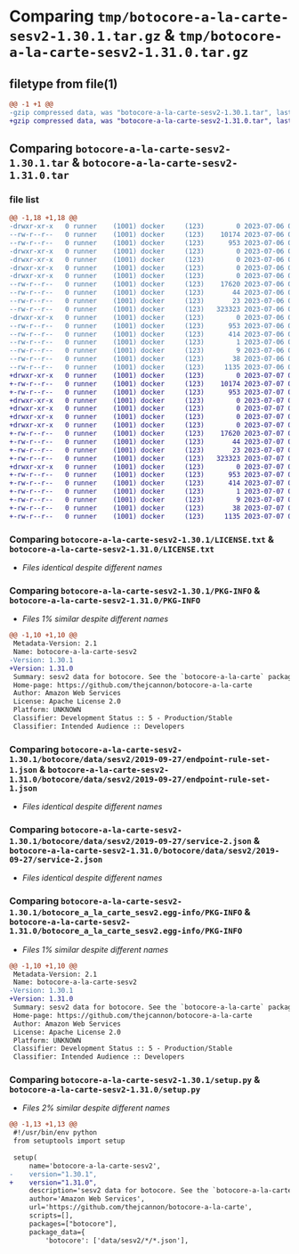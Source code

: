 # Comparing `tmp/botocore-a-la-carte-sesv2-1.30.1.tar.gz` & `tmp/botocore-a-la-carte-sesv2-1.31.0.tar.gz`

## filetype from file(1)

```diff
@@ -1 +1 @@
-gzip compressed data, was "botocore-a-la-carte-sesv2-1.30.1.tar", last modified: Thu Jul  6 01:45:35 2023, max compression
+gzip compressed data, was "botocore-a-la-carte-sesv2-1.31.0.tar", last modified: Fri Jul  7 01:44:28 2023, max compression
```

## Comparing `botocore-a-la-carte-sesv2-1.30.1.tar` & `botocore-a-la-carte-sesv2-1.31.0.tar`

### file list

```diff
@@ -1,18 +1,18 @@
-drwxr-xr-x   0 runner    (1001) docker     (123)        0 2023-07-06 01:45:35.107260 botocore-a-la-carte-sesv2-1.30.1/
--rw-r--r--   0 runner    (1001) docker     (123)    10174 2023-07-06 01:45:34.000000 botocore-a-la-carte-sesv2-1.30.1/LICENSE.txt
--rw-r--r--   0 runner    (1001) docker     (123)      953 2023-07-06 01:45:35.107260 botocore-a-la-carte-sesv2-1.30.1/PKG-INFO
-drwxr-xr-x   0 runner    (1001) docker     (123)        0 2023-07-06 01:45:35.107260 botocore-a-la-carte-sesv2-1.30.1/botocore/
-drwxr-xr-x   0 runner    (1001) docker     (123)        0 2023-07-06 01:45:35.107260 botocore-a-la-carte-sesv2-1.30.1/botocore/data/
-drwxr-xr-x   0 runner    (1001) docker     (123)        0 2023-07-06 01:45:35.107260 botocore-a-la-carte-sesv2-1.30.1/botocore/data/sesv2/
-drwxr-xr-x   0 runner    (1001) docker     (123)        0 2023-07-06 01:45:35.107260 botocore-a-la-carte-sesv2-1.30.1/botocore/data/sesv2/2019-09-27/
--rw-r--r--   0 runner    (1001) docker     (123)    17620 2023-07-06 01:44:40.000000 botocore-a-la-carte-sesv2-1.30.1/botocore/data/sesv2/2019-09-27/endpoint-rule-set-1.json
--rw-r--r--   0 runner    (1001) docker     (123)       44 2023-07-06 01:44:40.000000 botocore-a-la-carte-sesv2-1.30.1/botocore/data/sesv2/2019-09-27/examples-1.json
--rw-r--r--   0 runner    (1001) docker     (123)       23 2023-07-06 01:44:40.000000 botocore-a-la-carte-sesv2-1.30.1/botocore/data/sesv2/2019-09-27/paginators-1.json
--rw-r--r--   0 runner    (1001) docker     (123)   323323 2023-07-06 01:44:40.000000 botocore-a-la-carte-sesv2-1.30.1/botocore/data/sesv2/2019-09-27/service-2.json
-drwxr-xr-x   0 runner    (1001) docker     (123)        0 2023-07-06 01:45:35.107260 botocore-a-la-carte-sesv2-1.30.1/botocore_a_la_carte_sesv2.egg-info/
--rw-r--r--   0 runner    (1001) docker     (123)      953 2023-07-06 01:45:35.000000 botocore-a-la-carte-sesv2-1.30.1/botocore_a_la_carte_sesv2.egg-info/PKG-INFO
--rw-r--r--   0 runner    (1001) docker     (123)      414 2023-07-06 01:45:35.000000 botocore-a-la-carte-sesv2-1.30.1/botocore_a_la_carte_sesv2.egg-info/SOURCES.txt
--rw-r--r--   0 runner    (1001) docker     (123)        1 2023-07-06 01:45:35.000000 botocore-a-la-carte-sesv2-1.30.1/botocore_a_la_carte_sesv2.egg-info/dependency_links.txt
--rw-r--r--   0 runner    (1001) docker     (123)        9 2023-07-06 01:45:35.000000 botocore-a-la-carte-sesv2-1.30.1/botocore_a_la_carte_sesv2.egg-info/top_level.txt
--rw-r--r--   0 runner    (1001) docker     (123)       38 2023-07-06 01:45:35.107260 botocore-a-la-carte-sesv2-1.30.1/setup.cfg
--rw-r--r--   0 runner    (1001) docker     (123)     1135 2023-07-06 01:45:34.000000 botocore-a-la-carte-sesv2-1.30.1/setup.py
+drwxr-xr-x   0 runner    (1001) docker     (123)        0 2023-07-07 01:44:28.703795 botocore-a-la-carte-sesv2-1.31.0/
+-rw-r--r--   0 runner    (1001) docker     (123)    10174 2023-07-07 01:44:28.000000 botocore-a-la-carte-sesv2-1.31.0/LICENSE.txt
+-rw-r--r--   0 runner    (1001) docker     (123)      953 2023-07-07 01:44:28.703795 botocore-a-la-carte-sesv2-1.31.0/PKG-INFO
+drwxr-xr-x   0 runner    (1001) docker     (123)        0 2023-07-07 01:44:28.703795 botocore-a-la-carte-sesv2-1.31.0/botocore/
+drwxr-xr-x   0 runner    (1001) docker     (123)        0 2023-07-07 01:44:28.703795 botocore-a-la-carte-sesv2-1.31.0/botocore/data/
+drwxr-xr-x   0 runner    (1001) docker     (123)        0 2023-07-07 01:44:28.703795 botocore-a-la-carte-sesv2-1.31.0/botocore/data/sesv2/
+drwxr-xr-x   0 runner    (1001) docker     (123)        0 2023-07-07 01:44:28.703795 botocore-a-la-carte-sesv2-1.31.0/botocore/data/sesv2/2019-09-27/
+-rw-r--r--   0 runner    (1001) docker     (123)    17620 2023-07-07 01:43:28.000000 botocore-a-la-carte-sesv2-1.31.0/botocore/data/sesv2/2019-09-27/endpoint-rule-set-1.json
+-rw-r--r--   0 runner    (1001) docker     (123)       44 2023-07-07 01:43:28.000000 botocore-a-la-carte-sesv2-1.31.0/botocore/data/sesv2/2019-09-27/examples-1.json
+-rw-r--r--   0 runner    (1001) docker     (123)       23 2023-07-07 01:43:28.000000 botocore-a-la-carte-sesv2-1.31.0/botocore/data/sesv2/2019-09-27/paginators-1.json
+-rw-r--r--   0 runner    (1001) docker     (123)   323323 2023-07-07 01:43:28.000000 botocore-a-la-carte-sesv2-1.31.0/botocore/data/sesv2/2019-09-27/service-2.json
+drwxr-xr-x   0 runner    (1001) docker     (123)        0 2023-07-07 01:44:28.703795 botocore-a-la-carte-sesv2-1.31.0/botocore_a_la_carte_sesv2.egg-info/
+-rw-r--r--   0 runner    (1001) docker     (123)      953 2023-07-07 01:44:28.000000 botocore-a-la-carte-sesv2-1.31.0/botocore_a_la_carte_sesv2.egg-info/PKG-INFO
+-rw-r--r--   0 runner    (1001) docker     (123)      414 2023-07-07 01:44:28.000000 botocore-a-la-carte-sesv2-1.31.0/botocore_a_la_carte_sesv2.egg-info/SOURCES.txt
+-rw-r--r--   0 runner    (1001) docker     (123)        1 2023-07-07 01:44:28.000000 botocore-a-la-carte-sesv2-1.31.0/botocore_a_la_carte_sesv2.egg-info/dependency_links.txt
+-rw-r--r--   0 runner    (1001) docker     (123)        9 2023-07-07 01:44:28.000000 botocore-a-la-carte-sesv2-1.31.0/botocore_a_la_carte_sesv2.egg-info/top_level.txt
+-rw-r--r--   0 runner    (1001) docker     (123)       38 2023-07-07 01:44:28.703795 botocore-a-la-carte-sesv2-1.31.0/setup.cfg
+-rw-r--r--   0 runner    (1001) docker     (123)     1135 2023-07-07 01:44:28.000000 botocore-a-la-carte-sesv2-1.31.0/setup.py
```

### Comparing `botocore-a-la-carte-sesv2-1.30.1/LICENSE.txt` & `botocore-a-la-carte-sesv2-1.31.0/LICENSE.txt`

 * *Files identical despite different names*

### Comparing `botocore-a-la-carte-sesv2-1.30.1/PKG-INFO` & `botocore-a-la-carte-sesv2-1.31.0/PKG-INFO`

 * *Files 1% similar despite different names*

```diff
@@ -1,10 +1,10 @@
 Metadata-Version: 2.1
 Name: botocore-a-la-carte-sesv2
-Version: 1.30.1
+Version: 1.31.0
 Summary: sesv2 data for botocore. See the `botocore-a-la-carte` package for more info.
 Home-page: https://github.com/thejcannon/botocore-a-la-carte
 Author: Amazon Web Services
 License: Apache License 2.0
 Platform: UNKNOWN
 Classifier: Development Status :: 5 - Production/Stable
 Classifier: Intended Audience :: Developers
```

### Comparing `botocore-a-la-carte-sesv2-1.30.1/botocore/data/sesv2/2019-09-27/endpoint-rule-set-1.json` & `botocore-a-la-carte-sesv2-1.31.0/botocore/data/sesv2/2019-09-27/endpoint-rule-set-1.json`

 * *Files identical despite different names*

### Comparing `botocore-a-la-carte-sesv2-1.30.1/botocore/data/sesv2/2019-09-27/service-2.json` & `botocore-a-la-carte-sesv2-1.31.0/botocore/data/sesv2/2019-09-27/service-2.json`

 * *Files identical despite different names*

### Comparing `botocore-a-la-carte-sesv2-1.30.1/botocore_a_la_carte_sesv2.egg-info/PKG-INFO` & `botocore-a-la-carte-sesv2-1.31.0/botocore_a_la_carte_sesv2.egg-info/PKG-INFO`

 * *Files 1% similar despite different names*

```diff
@@ -1,10 +1,10 @@
 Metadata-Version: 2.1
 Name: botocore-a-la-carte-sesv2
-Version: 1.30.1
+Version: 1.31.0
 Summary: sesv2 data for botocore. See the `botocore-a-la-carte` package for more info.
 Home-page: https://github.com/thejcannon/botocore-a-la-carte
 Author: Amazon Web Services
 License: Apache License 2.0
 Platform: UNKNOWN
 Classifier: Development Status :: 5 - Production/Stable
 Classifier: Intended Audience :: Developers
```

### Comparing `botocore-a-la-carte-sesv2-1.30.1/setup.py` & `botocore-a-la-carte-sesv2-1.31.0/setup.py`

 * *Files 2% similar despite different names*

```diff
@@ -1,13 +1,13 @@
 #!/usr/bin/env python
 from setuptools import setup
 
 setup(
     name='botocore-a-la-carte-sesv2',
-    version="1.30.1",
+    version="1.31.0",
     description='sesv2 data for botocore. See the `botocore-a-la-carte` package for more info.',
     author='Amazon Web Services',
     url='https://github.com/thejcannon/botocore-a-la-carte',
     scripts=[],
     packages=["botocore"],
     package_data={
         'botocore': ['data/sesv2/*/*.json'],
```

